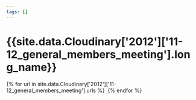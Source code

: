 ```yaml
---
tags: []
---
```

<div itemscope itemtype="http://schema.org/Photograph">
  <h1>{{site.data.Cloudinary['2012']['11-12_general_members_meeting'].long_name}}</h1>
  {% for url in site.data.Cloudinary['2012']['11-12_general_members_meeting'].urls %}
    <a itemprop="image" class="swipebox" title="" href="{{ site.cloudinary.baseurl }}/{{ url }}">
      <img alt="" itemprop="thumbnailUrl" src="{{ site.cloudinary.baseurl }}/h_150/{{ url }}" />
      <meta itemprop="isFamilyFriendly" content="true" />
    </a>
  {% endfor %}
</div>

